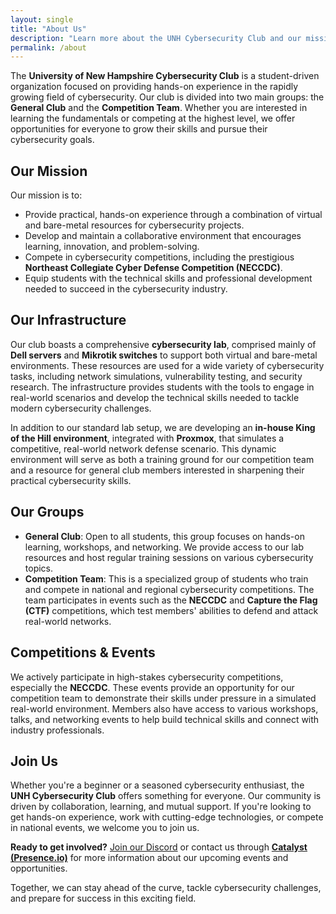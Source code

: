 ```yaml
---
layout: single
title: "About Us"
description: "Learn more about the UNH Cybersecurity Club and our mission, infrastructure, groups, competitions, and events."
permalink: /about
---
```


The **University of New Hampshire Cybersecurity Club** is a student-driven organization focused on providing hands-on experience in the rapidly growing field of cybersecurity. Our club is divided into two main groups: the **General Club** and the **Competition Team**. Whether you are interested in learning the fundamentals or competing at the highest level, we offer opportunities for everyone to grow their skills and pursue their cybersecurity goals.

## Our Mission  
Our mission is to:
- Provide practical, hands-on experience through a combination of virtual and bare-metal resources for cybersecurity projects.
- Develop and maintain a collaborative environment that encourages learning, innovation, and problem-solving.
- Compete in cybersecurity competitions, including the prestigious **Northeast Collegiate Cyber Defense Competition (NECCDC)**.
- Equip students with the technical skills and professional development needed to succeed in the cybersecurity industry.

## Our Infrastructure  
Our club boasts a comprehensive **cybersecurity lab**, comprised mainly of **Dell servers** and **Mikrotik switches** to support both virtual and bare-metal environments. These resources are used for a wide variety of cybersecurity tasks, including network simulations, vulnerability testing, and security research. The infrastructure provides students with the tools to engage in real-world scenarios and develop the technical skills needed to tackle modern cybersecurity challenges.

In addition to our standard lab setup, we are developing an **in-house King of the Hill environment**, integrated with **Proxmox**, that simulates a competitive, real-world network defense scenario. This dynamic environment will serve as both a training ground for our competition team and a resource for general club members interested in sharpening their practical cybersecurity skills.

## Our Groups  
- **General Club**: Open to all students, this group focuses on hands-on learning, workshops, and networking. We provide access to our lab resources and host regular training sessions on various cybersecurity topics.
- **Competition Team**: This is a specialized group of students who train and compete in national and regional cybersecurity competitions. The team participates in events such as the **NECCDC** and **Capture the Flag (CTF)** competitions, which test members' abilities to defend and attack real-world networks.

## Competitions & Events  
We actively participate in high-stakes cybersecurity competitions, especially the **NECCDC**. These events provide an opportunity for our competition team to demonstrate their skills under pressure in a simulated real-world environment. Members also have access to various workshops, talks, and networking events to help build technical skills and connect with industry professionals.

## Join Us  
Whether you're a beginner or a seasoned cybersecurity enthusiast, the **UNH Cybersecurity Club** offers something for everyone. Our community is driven by collaboration, learning, and mutual support. If you're looking to get hands-on experience, work with cutting-edge technologies, or compete in national events, we welcome you to join us.

**Ready to get involved?** [Join our Discord](https://discord.gg/y9sEUKM5xB) or contact us through **[Catalyst (Presence.io)](https://unh.presence.io/organization/cybersecurity-club)** for more information about our upcoming events and opportunities.

Together, we can stay ahead of the curve, tackle cybersecurity challenges, and prepare for success in this exciting field.
